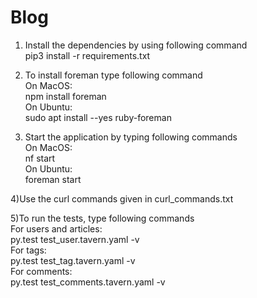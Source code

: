 # Blog

1) Install the dependencies by using following command<br />
pip3 install -r requirements.txt

2) To install foreman type following command<br />
On MacOS:<br />
npm install foreman<br />
On Ubuntu:<br />
sudo apt install --yes ruby-foreman

3) Start the application by typing following commands<br />
On MacOS:<br />
nf start<br />
On Ubuntu:<br />
foreman start

4)Use the curl commands given in curl_commands.txt

5)To run the tests, type following commands<br />
For users and articles:<br />
py.test test_user.tavern.yaml -v<br />
For tags:<br />
py.test test_tag.tavern.yaml -v<br />
For comments:<br />
py.test test_comments.tavern.yaml -v
